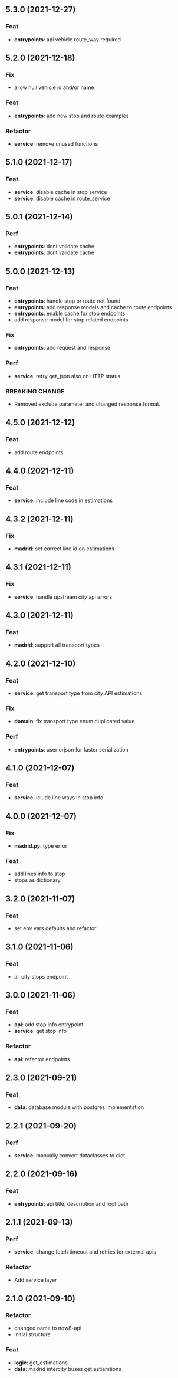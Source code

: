 ## 5.3.0 (2021-12-27)

### Feat

- **entrypoints**: api vehicle route_way required

## 5.2.0 (2021-12-18)

### Fix

- allow null vehicle id and/or name

### Feat

- **entrypoints**: add new stop and route examples

### Refactor

- **service**: remove unused functions

## 5.1.0 (2021-12-17)

### Feat

- **service**: disable cache in stop service
- **service**: disable cache in route_service

## 5.0.1 (2021-12-14)

### Perf

- **entrypoints**: dont validate cache
- **entrypoints**: dont validate cache

## 5.0.0 (2021-12-13)

### Feat

- **entrypoints**: handle stop or route not found
- **entrypoints**: add response models and cache to route endpoints
- **entrypoints**: enable cache for stop endpoints
- add response model for stop related endpoints

### Fix

- **entrypoints**: add request and response

### Perf

- **service**: retry get_json also on HTTP status

### BREAKING CHANGE

- Removed exclude parameter and changed response format.

## 4.5.0 (2021-12-12)

### Feat

- add route endpoints

## 4.4.0 (2021-12-11)

### Feat

- **service**: include line code in estimations

## 4.3.2 (2021-12-11)

### Fix

- **madrid**: set correct line id on estimations

## 4.3.1 (2021-12-11)

### Fix

- **service**: handle upstream city api errors

## 4.3.0 (2021-12-11)

### Feat

- **madrid**: support all transport types

## 4.2.0 (2021-12-10)

### Feat

- **service**: get transport type from city API estimations

### Fix

- **domain**: fix transport type enum duplicated value

### Perf

- **entrypoints**: user orjson for faster serialization

## 4.1.0 (2021-12-07)

### Feat

- **service**: iclude line ways in stop info

## 4.0.0 (2021-12-07)

### Fix

- **madrid.py**: type error

### Feat

- add lines info to stop
- stops as dictionary

## 3.2.0 (2021-11-07)

### Feat

- set env vars defaults and refactor

## 3.1.0 (2021-11-06)

### Feat

- all city stops endpoint

## 3.0.0 (2021-11-06)

### Feat

- **api**: add stop info entrypoint
- **service**: get stop info

### Refactor

- **api**: refactor endpoints

## 2.3.0 (2021-09-21)

### Feat

- **data**: database module with postgres implementation

## 2.2.1 (2021-09-20)

### Perf

- **service**: manually convert dataclasses to dict

## 2.2.0 (2021-09-16)

### Feat

- **entrypoints**: api title, description and root path

## 2.1.1 (2021-09-13)

### Perf

- **service**: change fetch timeout and retries for external apis

### Refactor

- Add service layer

## 2.1.0 (2021-09-10)

### Refactor

- changed name to now8-api
- initial structure

### Feat

- **logic**: get_estimations
- **data**: madrid intercity buses get estiamtions
